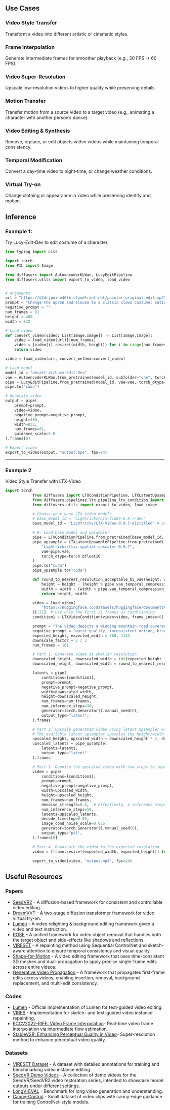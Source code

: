 ## Use Cases

### Video Style Transfer
Transform a video into different artistic or cinematic styles.  

### Frame Interpolation
Generate intermediate frames for smoother playback (e.g., 30 FPS → 60 FPS).  

### Video Super-Resolution
Upscale low-resolution videos to higher quality while preserving details.  

### Motion Transfer
Transfer motion from a source video to a target video (e.g., animating a character with another person’s dance).  

### Video Editing & Synthesis
Remove, replace, or edit objects within videos while maintaining temporal consistency.  

### Temporal Modification
Convert a day-time video to night-time, or change weather conditions.

### Virtual Try-on
Change clothing or appearance in video while preserving identity and motion.


## Inference

### Example 1:
Try Lucy-Edit-Dev to edit costume of a character.

```python
from typing import List

import torch
from PIL import Image

from diffusers import AutoencoderKLWan, LucyEditPipeline
from diffusers.utils import export_to_video, load_video


# Arguments
url = "https://d2drjpuinn46lb.cloudfront.net/painter_original_edit.mp4"
prompt = "Change the apron and blouse to a classic clown costume: satin polka-dot jumpsuit in bright primary colors, ruffled white collar, oversized pom-pom buttons, white gloves, oversized red shoes, red foam nose; soft window light from left, eye-level medium shot, natural folds and fabric highlights."
negative_prompt = ""
num_frames = 81
height = 480
width = 832

# Load video
def convert_video(video: List[Image.Image]) -> List[Image.Image]:
    video = load_video(url)[:num_frames]
    video = [video[i].resize((width, height)) for i in range(num_frames)]
    return video

video = load_video(url, convert_method=convert_video)

# Load model
model_id = "decart-ai/Lucy-Edit-Dev"
vae = AutoencoderKLWan.from_pretrained(model_id, subfolder="vae", torch_dtype=torch.float32)
pipe = LucyEditPipeline.from_pretrained(model_id, vae=vae, torch_dtype=torch.bfloat16)
pipe.to("cuda")

# Generate video
output = pipe(
    prompt=prompt,
    video=video,
    negative_prompt=negative_prompt,
    height=480,
    width=832,
    num_frames=81,
    guidance_scale=5.0
).frames[0]

# Export video
export_to_video(output, "output.mp4", fps=24)

```

---

### Example 2
Video Style Transfer with LTX-Video

```python
import torch
            from diffusers import LTXConditionPipeline, LTXLatentUpsamplePipeline
            from diffusers.pipelines.ltx.pipeline_ltx_condition import LTXVideoCondition
            from diffusers.utils import export_to_video, load_image

            # Choose your base LTX Video model:
            # base_model_id = "Lightricks/LTX-Video-0.9.7-dev"
            base_model_id = "Lightricks/LTX-Video-0.9.7-distilled" # Using distilled for this example

            # 0. Load base model and upsampler
            pipe = LTXConditionPipeline.from_pretrained(base_model_id, torch_dtype=torch.bfloat16)
            pipe_upsample = LTXLatentUpsamplePipeline.from_pretrained(
                "Lightricks/ltxv-spatial-upscaler-0.9.7",
                vae=pipe.vae, 
                torch_dtype=torch.bfloat16
            )
            pipe.to("cuda")
            pipe_upsample.to("cuda")

            def round_to_nearest_resolution_acceptable_by_vae(height, width):
                height = height - (height % pipe.vae_temporal_compression_ratio)
                width = width - (width % pipe.vae_temporal_compression_ratio)
                return height, width

            video = load_video(
                "https://huggingface.co/datasets/huggingface/documentation-images/resolve/main/diffusers/cosmos/cosmos-video2world-input-vid.mp4"
            )[:21]  # Use only the first 21 frames as conditioning
            condition1 = LTXVideoCondition(video=video, frame_index=0)

            prompt = "The video depicts a winding mountain road covered in snow, with a single vehicle traveling along it. The road is flanked by steep, rocky cliffs and sparse vegetation. The landscape is characterized by rugged terrain and a river visible in the distance. The scene captures the solitude and beauty of a winter drive through a mountainous region."
            negative_prompt = "worst quality, inconsistent motion, blurry, jittery, distorted"
            expected_height, expected_width = 768, 1152
            downscale_factor = 2 / 3
            num_frames = 161

            # Part 1. Generate video at smaller resolution
            downscaled_height, downscaled_width = int(expected_height * downscale_factor), int(expected_width * downscale_factor)
            downscaled_height, downscaled_width = round_to_nearest_resolution_acceptable_by_vae(downscaled_height, downscaled_width)

            latents = pipe(
                conditions=[condition1],
                prompt=prompt,
                negative_prompt=negative_prompt,
                width=downscaled_width,
                height=downscaled_height,
                num_frames=num_frames,
                num_inference_steps=30,
                generator=torch.Generator().manual_seed(0),
                output_type="latent",
            ).frames

            # Part 2. Upscale generated video using latent upsampler with fewer inference steps
            # The available latent upsampler upscales the height/width by 2x
            upscaled_height, upscaled_width = downscaled_height * 2, downscaled_width * 2
            upscaled_latents = pipe_upsample(
                latents=latents,
                output_type="latent"
            ).frames

            # Part 3. Denoise the upscaled video with few steps to improve texture (optional, but recommended)
            video = pipe(
                conditions=[condition1],
                prompt=prompt,
                negative_prompt=negative_prompt,
                width=upscaled_width,
                height=upscaled_height,
                num_frames=num_frames,
                denoise_strength=0.4,  # Effectively, 4 inference steps out of 10
                num_inference_steps=10,
                latents=upscaled_latents,
                decode_timestep=0.05,
                image_cond_noise_scale=0.025,
                generator=torch.Generator().manual_seed(0),
                output_type="pil",
            ).frames[0]

            # Part 4. Downscale the video to the expected resolution
            video = [frame.resize((expected_width, expected_height)) for frame in video]

            export_to_video(video, "output.mp4", fps=24)
```

## Useful Resources

### Papers
- [SeedVR2](https://huggingface.co/papers/2506.22432) - A diffusion-based framework for consistent and controllable video editing.
- [DreamVVT](https://huggingface.co/papers/2508.02807) - A two-stage diffusion transformer framework for video virtual try-on.
- [Lumen](https://huggingface.co/papers/2508.12945) - A video relighting & background editing framework given a video and text instruction.
- [ROSE](https://huggingface.co/papers/2508.18633) - A unified framework for video object removal that handles both the target object and side-effects like shadows and reflections.
- [VIRESET](https://huggingface.co/papers/2411.16199) - A repainting method using Sequential ControlNet and sketch-aware attention to ensure temporal consistency and visual quality.
- [Shape-for-Motion](https://huggingface.co/papers/2506.22432) - A video editing framework that uses time-consistent 3D meshes and dual-propagation to apply precise single-frame edits across entire videos.
- [Generative Video Propagation](https://arxiv.org/html/2412.19761v1) - A framework that propagates first-frame edits across videos, enabling insertion, removal, background replacement, and multi-edit consistency.

### Codes
- [Lumen](https://github.com/Kunbyte-AI/Lumen) - Official implementation of Lumen for text-guided video editing.
- [VIRES](https://github.com/suimuc/VIRES) - Implementation for sketch- and text-guided video instance repainting.
- [ECCV2022-RIFE: Video Frame Interpolation](https://github.com/hzwer/ECCV2022-RIFE)- Real-time video frame interpolation via intermediate flow estimation.
- [StableVSR: Enhancing Perceptual Quality in Video](https://github.com/claudiom4sir/StableVSR)- Super-resolution method to enhance perceptual video quality.

### Datasets
- [VIRESET Dataset](https://huggingface.co/datasets/suimu/VIRESET) - A dataset with detailed annotations for training and benchmarking video instance editing.
- [SeedVR Demo Videos](https://huggingface.co/datasets/Iceclear/SeedVR_VideoDemos) - A collection of demo videos for the SeedVR/SeedVR2 video restoration series, intended to showcase model outputs under different settings.
- [LongV-EVAL](https://huggingface.co/datasets/zhangsh2001/LongV-EVAL) - Benchmark for long video generation and understanding.
- [Canny-Control](https://huggingface.co/datasets/Lightricks/Canny-Control-Dataset) - Small dataset of video clips with canny-edge guidance for training ControlNet-style models.



